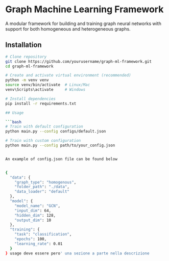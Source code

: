 # Graph Machine Learning Framework

A modular framework for building and training graph neural networks with support for both homogeneous and heterogeneous graphs.

## Installation

```bash
# Clone repository
git clone https://github.com/yourusername/graph-ml-framework.git
cd graph-ml-framework

# Create and activate virtual environment (recommended)
python -m venv venv
source venv/bin/activate  # Linux/Mac
venv\Scripts\activate     # Windows

# Install dependencies
pip install -r requirements.txt

## Usage

```bash
# Train with default configuration
python main.py --config configs/default.json

# Train with custom configuration
python main.py --config path/to/your_config.json


An example of config.json file can be found below


{
  "data": {
    "graph_type": "homogenous",
    "folder_path": "./data",
    "data_loader": "default"
  },
  "model": {
    "model_name": "GCN",
    "input_dim": 64,
    "hidden_dim": 128,
    "output_dim": 10
  },
  "training": {
    "task": "classification",
    "epochs": 100,
    "learning_rate": 0.01
  }
} usage deve essere pero' una sezione a parte nella descrizione
